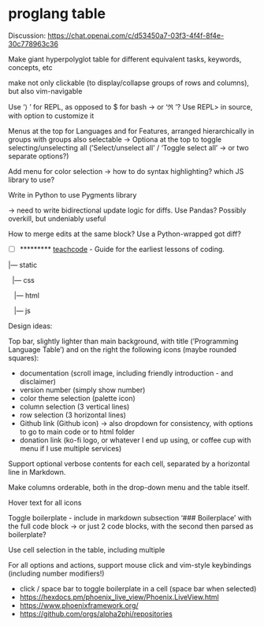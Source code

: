 # proglang table

Discussion: https://chat.openai.com/c/d53450a7-03f3-4f4f-8f4e-30c778963c36

Make giant hyperpolyglot table for different equivalent tasks, keywords, concepts, etc

make not only clickable (to display/collapse groups of rows and columns), but also vim-navigable

Use ‘⟩ ’ for REPL, as opposed to $ for bash → or ‘ℜ ’? Use REPL> in source, with option to customize it

Menus at the top for Languages and for Features, arranged hierarchically in groups with groups also selectable → Optiona at the top to toggle selecting/unselecting all (’Select/unselect all’ / ‘Toggle select all’ → or two separate options?)

Add menu for color selection → how to do syntax highlighting? which JS library to use?

Write in Python to use Pygments library

→ need to write bidirectional update logic for diffs. Use Pandas? Possibly overkill, but undeniably useful

How to merge edits at the same block? Use a Python-wrapped got diff?

* [ ] \*\*\*\*\*\*\*\*\* [teachcode](https://github.com/madlabsinc/teachcode) - Guide for the earliest lessons of coding.

|— static

  |— css

   |— html

   |— js

Design ideas:

Top bar, slightly lighter than main background, with title (’Programming Language Table’) and on the right the following icons (maybe rounded squares):

*   documentation (scroll image, including friendly introduction - and disclaimer)
*   version number (simply show number)
*   color theme selection (palette icon)
*   column selection (3 vertical lines)
*   row selection (3 horizontal lines)
*   Github link (Github icon) → also dropdown for consistency, with options to go to main code or to html folder
*   donation link (ko-fi logo, or whatever I end up using, or coffee cup with menu if I use multiple services)

Support optional verbose contents for each cell, separated by a horizontal line in Markdown.

Make columns orderable, both in the drop-down menu and the table itself.

Hover text for all icons

Toggle boilerplate - include in markdown subsection ‘### Boilerplace’ with the full code block → or just 2 code blocks, with the second then parsed as boilerplate?

Use cell selection in the table, including multiple

For all options and actions, support mouse click and vim-style keybindings (including number modifiers!)

*   click / space bar to toggle boilerplate in a cell (space bar when selected)
* https://hexdocs.pm/phoenix_live_view/Phoenix.LiveView.html
* https://www.phoenixframework.org/
* https://github.com/orgs/alpha2phi/repositories

